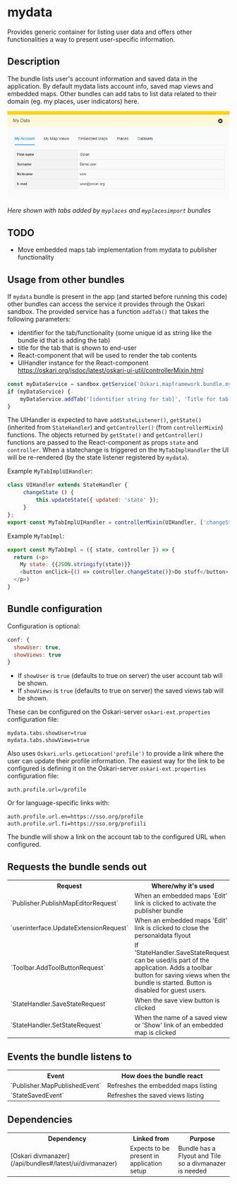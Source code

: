 # mydata

Provides generic container for listing user data and offers other functionalities a way to present user-specific information.

## Description

The bundle lists user's account information and saved data in the application.
By default mydata lists account info, saved map views and embedded maps.
Other bundles can add tabs to list data related to their domain (eg. my places, user indicators) here.

![Display user data](mydata.png)

*Here shown with tabs added by `myplaces` and `myplacesimport` bundles*

## TODO

* Move embedded maps tab implementation from mydata to publisher functionality

## Usage from other bundles

If `mydata` bundle is present in the app (and started before running this code) other bundles can access the service it provides through the Oskari sandbox. The provided service has a function `addTab()` that takes the following parameters:

- identifier for the tab/functionality (some unique id as string like the bundle id that is adding the tab)
- title for the tab that is shown to end-user
- React-component that will be used to render the tab contents
- UIHandler instance for the React-component https://oskari.org/jsdoc/latest/oskari-ui-util/controllerMixin.html

```javascript
const myDataService = sandbox.getService('Oskari.mapframework.bundle.mydata.service.MyDataService');
if (myDataService) {
    myDataService.addTab('[identifier string for tab]', 'Title for tab', MyTabImpl, MyTabImplUIHandler);
}
```
The UIHandler is expected to have `addStateListener()`, `getState()` (inherited from `StateHandler`) and `getController()` (from `controllerMixin`) functions. The objects returned by `getState()` and `getController()` functions are passed to the React-component as props `state` and `controller`. When a statechange is triggered on the `MyTabImplHandler` the UI will be re-rendered (by the state listener registered by `mydata`).

Example `MyTabImplUIHandler`:
```javascript
class UIHandler extends StateHandler {
     changeState () {
         this.updateState({ updated: 'state' });
     }
};
export const MyTabImplUIHandler = controllerMixin(UIHandler, ['changeState']);
```

Example `MyTabImpl`:
```javascript
export const MyTabImpl = ({ state, controller }) => {
  return (<p>
    My state: {{JSON.stringify(state)}}
    <button onClick={() => controller.changeState()}>Do stuff</button>
  </p>)
}
```
## Bundle configuration

Configuration is optional:

```javascript
conf: {
  showUser: true,
  showViews: true
}
```

- If `showUser` is `true` (defaults to true on server) the user account tab will be shown.
- If `showViews` is `true` (defaults to true on server) the saved views tab will be shown.

These can be configured on the Oskari-server `oskari-ext.properties` configuration file:
```
mydata.tabs.showUser=true
mydata.tabs.showViews=true
```

Also uses `Oskari.urls.getLocation('profile')` to provide a link where the user can update their profile information.
The easiest way for the link to be configured is defining it on the Oskari-server `oskari-ext.properties` configuration file:
```properties
auth.profile.url=/profile
```
Or for language-specific links with:
```properties
auth.profile.url.en=https://sso.org/profile
auth.profile.url.fi=https://sso.org/profiili
```

The bundle will show a link on the account tab to the configured URL when configured.

## Requests the bundle sends out

<table class="table">
<tr>
  <th> Request </th>
  <th> Where/why it's used</th>
</tr>
<tr>
  <td> `Publisher.PublishMapEditorRequest` </td>
  <td> When an embedded maps 'Edit' link is clicked to activate the publisher bundle </td>
</tr>
<tr>
  <td> `userinterface.UpdateExtensionRequest` </td>
  <td> When an embedded maps 'Edit' link is clicked to close the personaldata flyout </td>
</tr>

<tr>
  <td> `Toolbar.AddToolButtonRequest` </td>
  <td> If 'StateHandler.SaveStateRequest' can be used/is part of the application.
  Adds a toolbar button for saving views when the bundle is started.
  Button is disabled for guest users.</td>
</tr>
<tr>
  <td> `StateHandler.SaveStateRequest` </td>
  <td> When the save view button is clicked </td>
</tr>
<tr>
  <td> `StateHandler.SetStateRequest` </td>
  <td> When the name of a saved view or 'Show' link of an embedded map is clicked </td>
</tr>

</table>

## Events the bundle listens to

<table class="table">
  <tr>
    <th> Event </th><th> How does the bundle react</th>
  </tr>
  <tr>
    <td> `Publisher.MapPublishedEvent` </td><td> Refreshes the embedded maps listing </td>
  </tr>
  <tr>
    <td> `StateSavedEvent` </td><td> Refreshes the saved views listing </td>
  </tr>
  
</table>

## Dependencies

<table class="table">
  <tr>
    <th>Dependency</th>
    <th>Linked from</th>
    <th>Purpose</th>
  </tr>
  <tr>
    <td> [Oskari divmanazer](/api/bundles#/latest/ui/divmanazer)</td>
    <td> Expects to be present in application setup </td>
    <td> Bundle has a Flyout and Tile so a divmanazer is needed </td>
  </tr>
</table>

